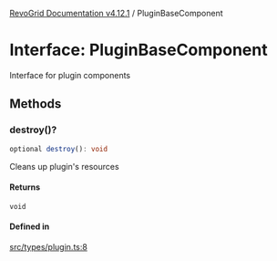 [RevoGrid Documentation v4.12.1](README.md) / PluginBaseComponent

# Interface: PluginBaseComponent

Interface for plugin components

## Methods

### destroy()?

```ts
optional destroy(): void
```

Cleans up plugin's resources

#### Returns

`void`

#### Defined in

[src/types/plugin.ts:8](https://github.com/revolist/revogrid/blob/d509c0063a76a472726c991b21f1c163442771b4/src/types/plugin.ts#L8)
